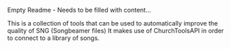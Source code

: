 Empty Readme - Needs to be filled with content...

This is a collection of tools that can be used to automatically improve the quality of SNG (Songbeamer files)
It makes use of ChurchToolsAPI in order to connect to a library of songs.
